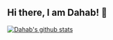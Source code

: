 ## Hi there, I am Dahab! 👋



[![Dahab's github stats](https://github-readme-stats.vercel.app/api?username=goldshakil&show_icons=true&include_all_commits)](https://github.com/anuraghazra/github-readme-stats)
<!--
**goldshakil/goldshakil** is a ✨ _special_ ✨ repository because its `README.md` (this file) appears on your GitHub profile.

Here are some ideas to get you started:


- 🔭 I’m currently working on ...
- 🌱 I’m currently learning ...
- 👯 I’m looking to collaborate on ...
- 🤔 I’m looking for help with ...
- 💬 Ask me about ...
- 📫 How to reach me: ...
- 😄 Pronouns: ...
- ⚡ Fun fact: ...
-->
